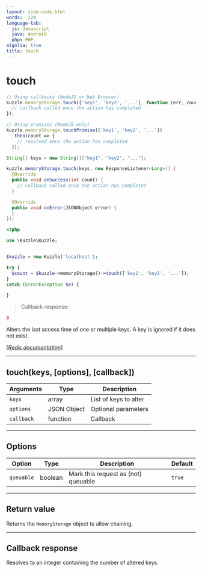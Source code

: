 ```yaml
---
layout: side-code.html
words:  224
language-tab:
  js: Javascript
  java: Android
  php: PHP
algolia: true
title: touch
---
```


# touch

```js
// Using callbacks (NodeJS or Web Browser)
kuzzle.memoryStorage.touch(['key1', 'key2', '...'], function (err, count) {
  // callback called once the action has completed
});

// Using promises (NodeJS only)
kuzzle.memoryStorage.touchPromise(['key1', 'key2', '...'])
  .then(count => {
    // resolved once the action has completed
  });
```

```java
String[] keys = new String[]{"key1", "key2", "..."};

kuzzle.memoryStorage.touch(keys, new ResponseListener<Long>() {
  @Override
  public void onSuccess(int count) {
    // callback called once the action has completed
  }

  @Override
  public void onError(JSONObject error) {
  }
});
```

```php
<?php

use \Kuzzle\Kuzzle;


$kuzzle = new Kuzzle('localhost');

try {
  $count = $kuzzle->memoryStorage()->touch(['key1', 'key2', '...']);
}
catch (ErrorException $e) {

}
```

> Callback response:

```json
3
```

Alters the last access time of one or multiple keys. A key is ignored if it does not exist.

[[_Redis documentation_]](https://redis.io/commands/touch)

---

## touch(keys, [options], [callback])

| Arguments | Type | Description |
|---------------|---------|----------------------------------------|
| `keys` | array | List of keys to alter |
| `options` | JSON Object | Optional parameters |
| `callback` | function | Callback |

---

## Options

| Option | Type | Description | Default |
|---------------|---------|----------------------------------------|---------|
| `queuable` | boolean | Mark this request as (not) queuable | ``true`` |


---

## Return value

Returns the `MemoryStorage` object to allow chaining.

---

## Callback response

Resolves to an integer containing the number of altered keys.

